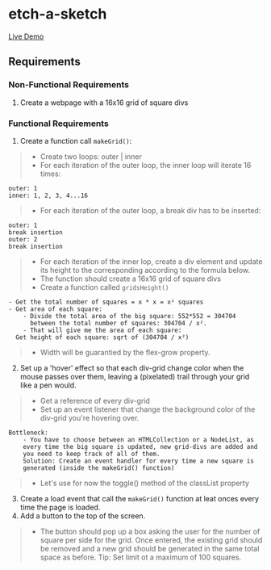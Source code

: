 # etch-a-sketch
[Live Demo]()
## Requirements
### Non-Functional Requirements
1.  Create a webpage with a 16x16 grid of square divs

### Functional Requirements
1. Create a function call `makeGrid()`:
>   * Create two loops: outer | inner
>   * For each iteration of the outer loop, the inner loop will iterate 16 times:
    
    outer: 1
    inner: 1, 2, 3, 4...16

>   * For each iteration of the outer loop, a break div has to be inserted:

    outer: 1
    break insertion
    outer: 2
    break insertion

>   * For each iteration of the inner lop, create a div element and update
      its height to the corresponding according to the formula below.
>   * The function should create a 16x16 grid of square divs
>   * Create a function called `gridsHeight()`
>       
    - Get the total number of squares = x * x = x² squares  
    - Get area of each square:
        - Divide the total area of the big square: 552*552 = 304704
          between the total number of squares: 304704 / x².
        - That will give me the area of each square: 
      Get height of each square: sqrt of (304704 / x²)  
>   * Width will be guarantied by the flex-grow property.  

2. Set up a 'hover' effect so that each div-grid change color
when the mouse passes over them, leaving a (pixelated) trail through
your grid like a pen would.
>   * Get a reference of every div-grid
>   * Set up an event listener that change the background color of
    the div-grid you're hovering over.

    Bottleneck: 
        - You have to choose between an HTMLCollection or a NodeList, as
        every time the big square is updated, new grid-divs are added and
        you need to keep track of all of them. 
        Solution: Create an event handler for every time a new square is
        generated (inside the makeGrid() function)

>   * Let's use for now the toggle() method of the classList property
3. Create a load event that call the `makeGrid()` function at leat onces
   every time the page is loaded.  
4. Add a button to the top of the screen. 
>   * The button should pop up a box asking the user for the number of
      square per side for the grid. Once entered, the existing grid 
      should be removed and a new grid should be generated in the same
      total space as before. 
      Tip: Set limit ot a maximum of 100 squares. 
         

